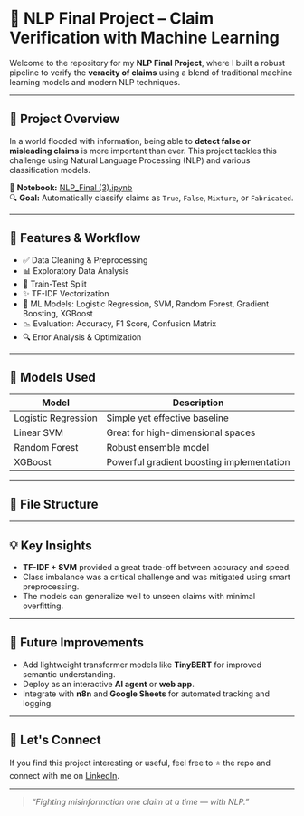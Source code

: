 # 🧠 NLP Final Project – Claim Verification with Machine Learning

Welcome to the repository for my **NLP Final Project**, where I built a robust pipeline to verify the **veracity of claims** using a blend of traditional machine learning models and modern NLP techniques.

---

## 🚀 Project Overview

In a world flooded with information, being able to **detect false or misleading claims** is more important than ever. This project tackles this challenge using Natural Language Processing (NLP) and various classification models.

📝 **Notebook:** [NLP_Final (3).ipynb](NLP_Final%20(3).ipynb)  
🔍 **Goal:** Automatically classify claims as `True`, `False`, `Mixture`, or `Fabricated`.

---

## 🔧 Features & Workflow

- ✅ Data Cleaning & Preprocessing
- 📊 Exploratory Data Analysis
- 🧪 Train-Test Split
- ✨ TF-IDF Vectorization
- 🧠 ML Models: Logistic Regression, SVM, Random Forest, Gradient Boosting, XGBoost
- 📉 Evaluation: Accuracy, F1 Score, Confusion Matrix
- 🔍 Error Analysis & Optimization

---

## 🧪 Models Used

| Model                 | Description                                |
|----------------------|--------------------------------------------|
| Logistic Regression  | Simple yet effective baseline              |
| Linear SVM           | Great for high-dimensional spaces          |
| Random Forest        | Robust ensemble model                      |
| XGBoost              | Powerful gradient boosting implementation  |

---

## 📁 File Structure


---

## 💡 Key Insights

- **TF-IDF + SVM** provided a great trade-off between accuracy and speed.
- Class imbalance was a critical challenge and was mitigated using smart preprocessing.
- The models can generalize well to unseen claims with minimal overfitting.

---

## 📌 Future Improvements

- Add lightweight transformer models like **TinyBERT** for improved semantic understanding.
- Deploy as an interactive **AI agent** or **web app**.
- Integrate with **n8n** and **Google Sheets** for automated tracking and logging.

---

## 🤝 Let's Connect

If you find this project interesting or useful, feel free to ⭐️ the repo and connect with me on [LinkedIn](https://www.linkedin.com).

---

> *“Fighting misinformation one claim at a time — with NLP.”*
